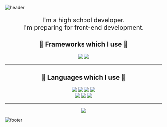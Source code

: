 ![header](https://capsule-render.vercel.app/api?type=wave&color=0:009FFF,100:ec2F4B&height=400&section=&text=Park%20Soon%20Hyeong&fontColor=ffffff&fontSize=90&desc=Front-end%20developer.&animation=scaleIn)

<p align="center" style="font-size:20px;">
    I'm a high school developer. <br>
    I'm preparing for front-end development.
</p>

<div align="center">
    <h2  align="center"> 🎨  Frameworks which I use 🎨 </h2>
    <img src="https://img.shields.io/badge/React-61DAFB?style=flat-square&logo=React&logoColor=black"/></a>
    <img src="https://img.shields.io/badge/Flutter-02569B?style=flat-square&logo=Flutter&logoColor=white"/></a>
</div>

---

<h2 align="center"> 🔨 Languages which I use 🔨 </h2>

<div align="center">
    <img src="https://img.shields.io/badge/Java-007396?style=flat-square&logo=Java&logoColor=white"/></a>
    <img src="https://img.shields.io/badge/Dart-0175C2?style=flat-square&logo=Dart&logoColor=white"/></a>
    <img src="https://img.shields.io/badge/MySQL-4479A1?style=flat-square&logo=MySQL&logoColor=white"/></a>
    <img src="https://img.shields.io/badge/HTML5-E34F26?style=flat-square&logo=HTML5&logoColor=white"/></a>
    <br>
    <img src="https://img.shields.io/badge/CSS-1572B6?style=flat-square&logo=CSS3&logoColor=white"/></a>
    <img src="https://img.shields.io/badge/JavaScript-F7DF1E?style=flat-square&logo=JavaScript&logoColor=black"/></a>
    <img src="https://img.shields.io/badge/TypeScript-3178C6?style=flat-square&logo=TypeScript&logoColor=white"/></a>
</div>

---

<div align="center">
    <a href="https://solved.ac/tnsgud0258">
        <img src="http://mazassumnida.wtf/api/v2/generate_badge?boj=tnsgud0258" />
    </a>
</div>

![footer](https://capsule-render.vercel.app/api?type=wave&color=100:009FFF,0:ec2F4B&height=200&section=footer&animation=scaleIn)
